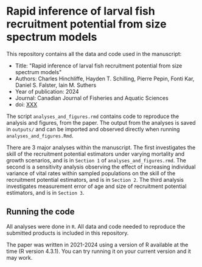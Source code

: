 # Rapid inference of larval fish recruitment potential from size spectrum models
This repository contains all the data and code used in the manuscript:

* Title: "Rapid inference of larval fish recruitment potential from size spectrum models"
* Authors: Charles Hinchliffe, Hayden T. Schilling, Pierre Pepin, Fonti Kar, Daniel S. Falster, Iain M. Suthers
* Year of publication: 2024
* Journal: Canadian Journal of Fisheries and Aquatic Sciences
* doi: [XXX](https://doi.org/10.1139/cjfas-2024-0067)


The script `analyses_and_figures.rmd` contains code to reproduce the analysis and figures, from the paper. The output from the analyses is saved in `outputs/` and can be imported and observed directly when running `analyses_and_figures.Rmd`.

There are 3 major analyses within the manuscript. The first investigates the skill of the recruitment potential estimators under varying mortality and growth scenarios, and is in `Section 1`  of `analyses_and_figures.rmd`. The second is a sensitivity analysis observing the effect of increasing individual variance of vital rates within sampled populations on the skill of the recruitment potential estimators, and is in `Section 2`. The third analysis investigates measurement error of age and size of recruitment potential estimators, and is in `Section 3`.

## Running the code

All analyses were done in `R`. All data and code needed to reproduce the submitted products is included in this repository. 

The paper was written in 2021-2024 using a version of R available at the time (R version 4.3.1). You can try running it on your current version and it may work. 

